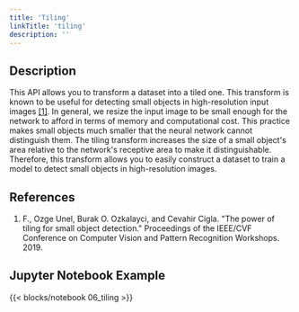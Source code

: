 ```yaml
---
title: 'Tiling'
linkTitle: 'tiling'
description: ''
---
```


Description
-----------

This API allows you to transform a dataset into a tiled one. This transform is known to be useful for detecting small objects in high-resolution input images <a href="#ref1">[1]</a>. In general, we resize the input image to be small enough for the network to afford in terms of memory and computational cost. This practice makes small objects much smaller that the neural network cannot distinguish them. The tiling transform increases the size of a small object's area relative to the network's receptive area to make it distinguishable. Therefore, this transform allows you to easily construct a dataset to train a model to detect small objects in high-resolution images.

References
----------
<ol>
    <li id="ref1">
        F., Ozge Unel, Burak O. Ozkalayci, and Cevahir Cigla. "The power of tiling for small object detection." Proceedings of the IEEE/CVF Conference on Computer Vision and Pattern Recognition Workshops. 2019.
    </li>
</ol>

Jupyter Notebook Example
------------------------
{{< blocks/notebook 06_tiling >}}

